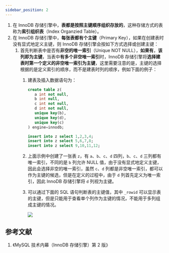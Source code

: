 ```yaml
---
sidebar_position: 2
---
```


1. 在 InnoDB 存储引擎中，**表都是按照主键顺序组织存放的**，这种存储方式的表称为**索引组织表**（Index Organzied Table）。
2. 在 InnoDB 存储引擎中，**每张表都有个主键**（Primary Key），如果在创建表时没有显式地定义主键，则 InnoDB 存储引擎会按如下方式选择或创建主键：
   1. 首先判断表中是否有**非空的唯一索引**（Unique NOT NULL），**如果有**，**该列即为主键**，当表中**有多个非空唯一索引**时，InnoDB 存储引擎将**选择建表时第一个定义的非空唯一索引为主键**，这里需要注意的是，主键的选择根据的是定义索引的顺序，而不是建表时列的顺序，例如下面的例子：
      1. 建表及插入数据语句为：
         
         ```sql
         create table z(
         	a int not null,
         	b int null,
         	c int not null,
         	d int not null,
         	unique key(b),
         	unique key(d),
         	unique key(c)
         ) engine=innodb;
         
         insert into z select 1,2,3,4;
         insert into z select 5,6,7,8;
         insert into z select 9,10,11,12;
         ```
      2. 上面示例中创建了一张表 `z`，有 `a`、`b`、`c`、`d` 四列，`b`、`c`、`d` 三列都有唯一索引，不同的是 `b` 列允许 NULL 值，由于没有显式地定义主键，因此会选择非空的唯一索引，虽然 `c`、`d` 列都是非空唯一索引，都可以作为主键的候选，但是在定义的过程中，由于 `d` 列首先定义为唯一索引，因此 InnoDB 存储引擎将 `d` 列视为主键。
      3. 可以通过下面的 SQL 语句判断表的主键值，其中 `_rowid` 可以显示表的主键，但是只能用于查看单个列作为主键的情况，不能用于多列组成主键的情况。
         
         ![](https://notebook.grayson.top/media/202106/2021-06-20_162706.png)

## 参考文献

1. 《MySQL 技术内幕（InnoDB 存储引擎）第 2 版》

